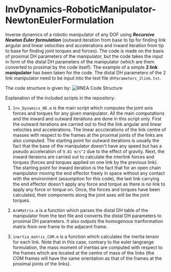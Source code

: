 # InvDynamics-RoboticManipulator-NewtonEulerFormulation
Inverse dynamics of a robotic manipulator of any DOF using _**Recursive Newton Euler formulation**_ (outward iteration from base to tip for finding link angular and linear velocities and accelerations and inward iteration from tip to base for finding joint torques and forces). The code is made on the basis of proximal DH parameters of the manipulator, but the code takes the input in form of the distal DH parameters of the manipulator (which are them converted to proximal by the code itself). 
The example of a simple **2 link manipulator** has been taken for the code. The distal DH parameters of the 2 link manipulator need to be input into the text file `dhParameters_2link.txt`.

The code structure is given by:
![RNEA Code Structure](https://github.com/average-engineer/InvDynamics-RoboticManipulator-NewtonEulerFormulation/NewtonEulerDynamicModel.PNG)

Explanation of the included scripts in the repository:

1. `Inv_Dynamics_NE.m` is the main script which computes the joint axis forces and torques for any given manipulator. All the main computations and the inward and outward iterations are done in this script only. First the outward iterations are carried out to find the link angular and linear velocties and accelerations. The linear accclerations of the link centre of masses with respect to the frames at the proximal joints of the links are also computed. The starting point for outward iterations is usually the fact that the base of the manipulator doesn't have any speed but has a pseudo acceleration of `9.81 m/s^2` due to the effect of gravity. Next, the inward iteraions are carried out to calculate the interlink forces and torques (forces and torques applied on one link by the previous link). The starting point for inward iteration is the fact that for an open chain manipulator moving the end effector freely in space without any contact with the environment (assumption for this code), the last link carrying the end effector doesn't apply any force and torque as there is no link to apply any force or torque on. Once, the forces and torques have been calculated, their components along the joint axes will be the joint torques.

2. `ArmMatrix.m` is a function which parses the distal DH table of the manipulator from the text file and converts the distal DH parameters to proximal DH parameters. It also outputs the homogenous tranformation matrix from one frame to the adjacent frame.

3. `inertia_matrix_COM.m` is a function which calculates the inertia tensor for each link. Note that in this case, contrary to the euler langrange formulation, the mass moment of inertias are computed with respect to the frames which are located at the centre of mass of the links (the COM frames will have the same orientation as that of the frames at the proximal joints of the links).

